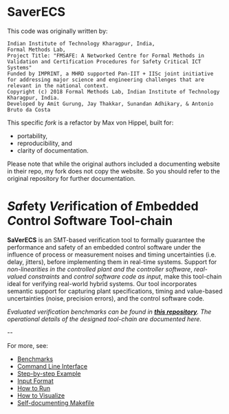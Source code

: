 # SaverECS

This code was originally written by:

````
Indian Institute of Technology Kharagpur, India,
Formal Methods Lab,
Project Title: "FMSAFE: A Networked Centre for Formal Methods in Validation and Certification Procedures for Safety Critical ICT Systems"
Funded by IMPRINT, a MHRD supported Pan-IIT + IISc joint initiative for addressing major science and engineering challenges that are relevant in the national context.
Copyright (c) 2018 Formal Methods Lab, Indian Institute of Technology Kharagpur, India.
Developed by Amit Gurung, Jay Thakkar, Sunandan Adhikary, & Antonio Bruto da Costa 
````

This specific *fork* is a refactor by Max von Hippel, built for:
* portability,
* reproducibility, and
* clarity of documentation.

Please note that while the original authors included a documenting website in their repo, my fork does not copy the website.  So you should refer to the original repository for further documentation.

# *Sa*fety *Ver*ification of *E*mbedded *C*ontrol *S*oftware Tool-chain

**SaVerECS** is an SMT-based verification tool to formally guarantee the performance and safety of an embedded control software under the influence of process or measurement noises and timing uncertainties (i.e. delay, jitters), before implementing them in real-time systems. Support for *non-linearities in the controlled plant and the controller software*, *real-valued constraints* and *control software code as input*, make this tool-chain ideal for verifying real-world hybrid systems. Our tool incorporates semantic support for capturing plant specifications, timing and value-based uncertainties (noise, precision errors), and the control software code.

*Evaluated verification benchmarks can be found in [**this repository**](https://github.com/saverecs/Benchmark_SaverECS). The operational details of the designed tool-chain are documented here.*

--

For more, see:

- [Benchmarks](BENCHMARKS.md)
- [Command Line Interface](CLI.md)
- [Step-by-step Example](EXAMPLE.md)
- [Input Format](INPUTS.md)
- [How to Run](RUN.md)
- [How to Visualize](VISUALIZE.md)
- [Self-documenting Makefile](Makefile)
